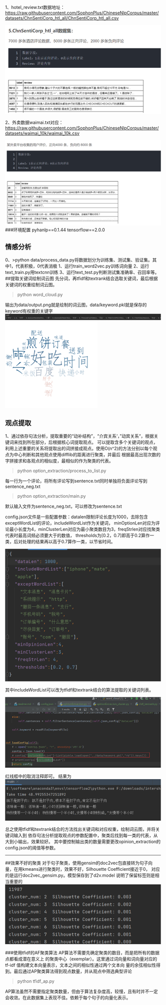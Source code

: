 1、hotel_review.txt数据地址：https://raw.githubusercontent.com/SophonPlus/ChineseNlpCorpus/master/datasets/ChnSentiCorp_htl_all/ChnSentiCorp_htl_all.csv

![img.png](img.png)

2、外卖数据waimai.txt对应：https://raw.githubusercontent.com/SophonPlus/ChineseNlpCorpus/master/datasets/waimai_10k/waimai_10k.csv

![img_1.png](img_1.png)
###环境配置
pyhanlp==0.1.44
tensorflow==2.0.0
## 情感分析
0、>python data/process_data.py将数据划分为训练集、测试集、验证集。其中1，代表积极，0代表消极
1、运行train_word2vec.py训练词向量
2、运行text_train.py用textcnn训练
3、运行text_test.py判断测试集准确率、召回率等。
##提取关键词绘制词云图
先分词，再tfidf和textrank结合选取关键词，最后根据关键词的权重绘制词云图。

>python word_cloud.py

输出为data/output.png就是绘制的词云图，data/keyword.pkl就是保存的keyword有权重的关键字
![img_4.png](img_4.png)
![img_5.png](img_5.png)
## 观点提取
1、通过依存句法分析，提取重要的“动补结构”，“介宾关系‘，”动宾关系“，根据关键词来找到所在部分，后根据核心词提取观点。
可以提取含多个关键词的观点，利用上述重要的关系将提取出的词拼接成观点。使用O(n^2)的方法分别以每个观点为中心判断和其他观点使用difflib的距离进行聚类，并最后
根据最高出现次数的字拼接求和各观点的相似度，最相似的作为聚类的代表。
>python option_extraction/process_to_list.py

每一行为一个评论，将所有评论写到sentence.txt同时单独将负面评论写到sentence_neg.txt
>python option_extraction/main.py

默认输入文件为sentence_neg.txt，可以修改为sentence.txt

config.json文件是一些配置参数：datalen限制评论长度为1000，去除包含exceptWordList的评论，includeWordList作为关键词，
minOptionLen对应为评论最小长度为4，minClusterLen对应为最小聚类数目为3，freqStrlen对应找聚类代表时最高词频必须要大于的数值，
thresholds为[0.2，0.7]即高于0.2算作一类，后对处理的结果再以高于0.7算作一类，以节省时间。

![img_3.png](img_3.png)

其中includeWordList可以改为tfidf和textrank结合的算法提取的关键词列表。

![img_6.png](img_6.png)

红线框中的取消注释即可。
结果为
![img_2.png](img_2.png)

总之使用tfidf和textrank结合的方法找出关键词和对应权重，绘制词云图，并将关键词输入到
依存句法分析提取观点的参数配置中，聚类后找到每一类的代表，从大到小输出，效果较好。
其中要控制输出类的数量需要更改opinion_extraction的config.json的阈值等参数。

-----------------------------------------------------------

##效果不好的聚类
对于句子聚类，使用gensim的doc2vec包直接转为句子向量，在用kmeans进行聚类时，效果不好，Silhouette Coefficient接近于0，
对应的是运行doc2vec_gensim.py。模型保存到了d2v.model
说明了保留标签则是相当重要的
![img_7.png](img_7.png)

###使用tfidf的AF聚类算法
AP算法不需要先确定聚类的数目，而是把所有的数据点都看成潜在意义上
的聚类中心（exemplar）。这里通过词向量和词向量对应的tf-idf 值构建文本向量表示，文本之间的相似性通过两个文本向
量的余弦相似性得到。最后通过AP聚类算法得到观点数量，并从观点中筛选典型评论
>python tfidf_ap.py

AP算法虽然不需要指定聚类数量，但由于算法复杂度高，较慢，且有时并不一定会收敛。在此数据集上表现不佳。依赖于每个句子的向量化表示。

